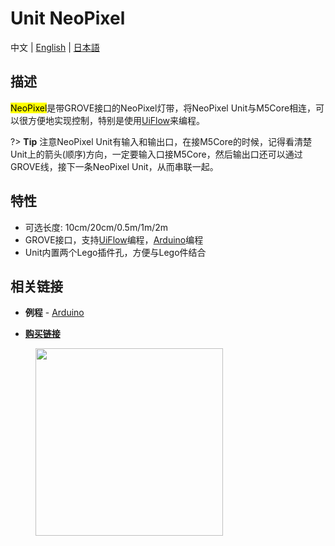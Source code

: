 # Unit NeoPixel

中文 | [English](/en/product_documents/units/unit_neopixel) | [日本語](ja/product_documents/units/unit_neopixel)

## 描述

<mark>NeoPixel</mark>是带GROVE接口的NeoPixel灯带，将NeoPixel Unit与M5Core相连，可以很方便地实现控制，特别是使用[UiFlow](http://flow.m5stack.com)来编程。

?> **Tip** 注意NeoPixel Unit有输入和输出口，在接M5Core的时候，记得看清楚Unit上的箭头(顺序)方向，一定要输入口接M5Core，然后输出口还可以通过GROVE线，接下一条NeoPixel Unit，从而串联一起。

## 特性

-  可选长度: 10cm/20cm/0.5m/1m/2m
-  GROVE接口，支持[UiFlow](http://flow.m5stack.com)编程，[Arduino](http://www.arduino.cc)编程
-  Unit内置两个Lego插件孔，方便与Lego件结合

## 相关链接

-  **例程** - [Arduino](zh_CN/file_to_display_null)

-  **[购买链接](https://www.aliexpress.com/store/product/M5Stack-Official-NeoPixel-RGB-LEDs-Cable-SK6812-with-GROVE-Port-2m-1m-50cm-20cm-10cm/3226069_32950831315.html?spm=a2g1x.12024536.productList_5885013.pic_0)**

<figure>
    <img src="assets/img/product_pics/units/M5GO_Unit_neopixel.jpg" height="300" width="300">
</figure>
